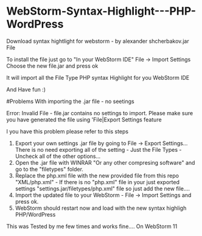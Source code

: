 # WebStorm-Syntax-Highlight---PHP-WordPress

Download syntax hightlight for webstorm - by alexander shcherbakov.jar File

To install the file just go to "In your WebStorm IDE" File -> Import Settings
Choose the new file.jar and press ok

It will import all the File Type PHP syntax Highlight for you WebStorm IDE

And Have fun :)


#Problems With importing the .jar file - no seetings

Error: Invalid File - file.jar contains no settings to import. Please make sure you have generated the file using 'File|Export Settings feature

I you have this problem please refer to this steps

1. Export your own settings .jar file by going to File -> Export Settings... There is no need exporting all of the setting - Just the File Types - Uncheck all of the other options...
2. Open the .jar file with WINRAR "Or any other compresing software" and go to the "filetypes" folder.
3. Replace the php.xml file with the new provided file from this repo "XML/php.xml" - If there is no "php.xml" file in your just exported settings "settings.jar/filetypes/php.xml" file so just add the new file.... 
4. Import the updated file to your WebStorm - File -> Import Settings and press ok.
5. WebStorm should restart now and load with the new syntax highligh PHP/WordPress

This was Tested by me few times and works fine.... On WebStorm 11
